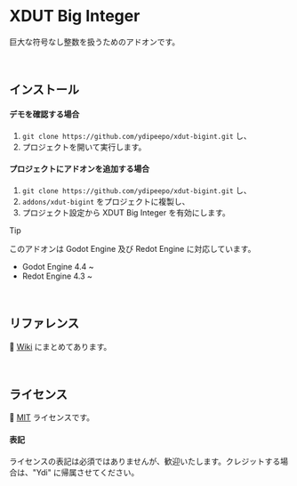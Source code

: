 <br />

# XDUT Big Integer

巨大な符号なし整数を扱うためのアドオンです。

<br />

## インストール

#### デモを確認する場合

1. `git clone https://github.com/ydipeepo/xdut-bigint.git` し、
2. プロジェクトを開いて実行します。

#### プロジェクトにアドオンを追加する場合

1. `git clone https://github.com/ydipeepo/xdut-bigint.git` し、
2. `addons/xdut-bigint` をプロジェクトに複製し、
3. プロジェクト設定から XDUT Big Integer を有効にします。

> [!TIP]
> このアドオンは Godot Engine 及び Redot Engine に対応しています。
>
> * Godot Engine 4.4 ~
> * Redot Engine 4.3 ~

<br />

## リファレンス

📖 [Wiki](https://github.com/ydipeepo/xdut-bigint/wiki) にまとめてあります。

<br />

## ライセンス

🔗 [MIT](https://github.com/ydipeepo/xdut-bigint/blob/main/LICENSE) ライセンスです。

#### 表記

ライセンスの表記は必須ではありませんが、歓迎いたします。クレジットする場合は、"Ydi" に帰属させてください。

<br />
